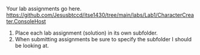 Your lab assignments go here. 
https://github.com/Jesusbtccd/itse1430/tree/main/labs/Lab1/CharacterCreater.ConsoleHost
1. Place each lab assignment (solution) in its own subfolder.
1. When submitting assignments be sure to specify the subfolder I should be looking at.

